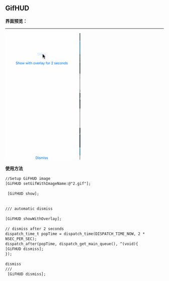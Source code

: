 ## GifHUD ##




**界面预览：**

----------

![](./demo.gif)




**使用方法**


```objc 
//Setup GiFHUD image
[GiFHUD setGifWithImageName:@"2.gif"];

 [GiFHUD show];


/// automatic dismiss

[GiFHUD showWithOverlay];

// dismiss after 2 seconds
dispatch_time_t popTime = dispatch_time(DISPATCH_TIME_NOW, 2 * NSEC_PER_SEC);
dispatch_after(popTime, dispatch_get_main_queue(), ^(void){
[GiFHUD dismiss];
});

dismiss
///
 [GiFHUD dismiss];

```


